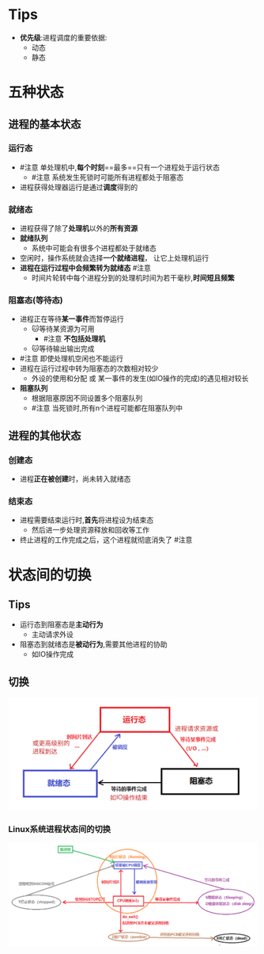 # Tips
- **优先级**:进程调度的重要依据:
	- 动态
	- 静态

# 五种状态
## 进程的基本状态
### 运行态
- #注意 单处理机中,**每个时刻**==最多==只有一个进程处于运行状态
	- #注意 系统发生死锁时可能所有进程都处于阻塞态
- 进程获得处理器运行是通过**调度**得到的
### 就绪态
- 进程获得了除了**处理机**以外的**所有资源**
- **就绪队列**
	- 系统中可能会有很多个进程都处于就绪态
- 空闲时，操作系统就会选择**一个就绪进程**， 让它上处理机运行
- **进程在运行过程中会频繁转为就绪态** #注意
	- 时间片轮转中每个进程分到的处理机时间为若干毫秒,**时间短且频繁**

### 阻塞态(等待态)
- 进程正在等待**某一事件**而暂停运行
	- 🐱等待某资源为可用
		- #注意 **不包括处理机**
	- 🐱等待输出输出完成
- #注意 即使处理机空闲也不能运行
- 进程在运行过程中转为阻塞态的次数相对较少
	- 外设的使用和分配  或  某一事件的发生(如IO操作的完成)的遇见相对较长
- **阻塞队列**
	- 根据阻塞原因不同设置多个阻塞队列
	- #注意 当死锁时,所有n个进程可能都在阻塞队列中

## 进程的其他状态
### 创建态
- 进程**正在被创建**时，尚未转入就绪态

### 结束态
- 进程需要结束运行时,**首先**将进程设为结束态
	- 然后进一步处理资源释放和回收等工作
- 终止进程的工作完成之后，这个进程就彻底消失了 #注意
# 状态间的切换
## Tips
- 运行态到阻塞态是**主动行为**
	- 主动请求外设
- 阻塞态到就绪态是**被动行为**,需要其他进程的协助
	- 如IO操作完成
## 切换
![](attachments/%E8%BF%9B%E7%A8%8B%E7%9A%84%E7%8A%B6%E6%80%81%E4%B8%8E%E8%BD%AC%E6%8D%A2%202022-09-21%2019.34.22.excalidraw.svg)
### Linux系统进程状态间的切换
![](attachments/Pasted%20image%2020220921200928.png)

